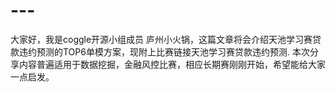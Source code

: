# ---
大家好，我是coggle开源小组成员 庐州小火锅，这篇文章将会介绍天池学习赛贷款违约预测的TOP6单模方案，现附上比赛链接天池学习赛贷款违约预测.
本次分享内容普遍适用于数据挖掘，金融风控比赛，相应长期赛刚刚开始，希望能给大家一点启发。
